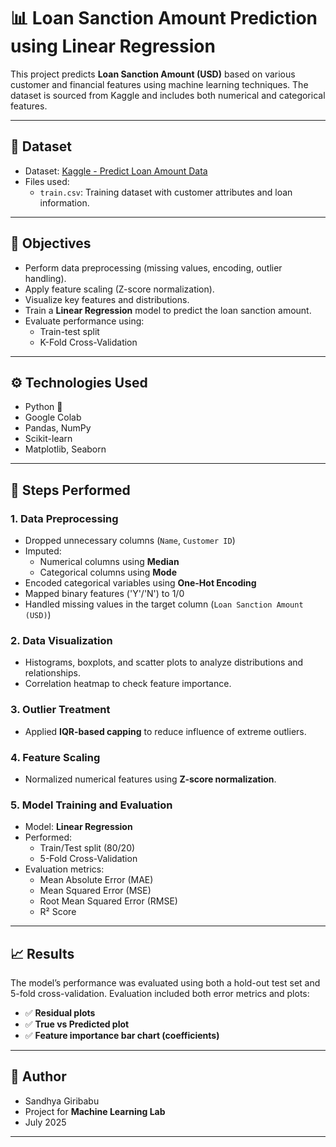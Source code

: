 # 📊 Loan Sanction Amount Prediction using Linear Regression

This project predicts **Loan Sanction Amount (USD)** based on various customer and financial features using machine learning techniques. The dataset is sourced from Kaggle and includes both numerical and categorical features.

---

## 📁 Dataset

- Dataset: [Kaggle - Predict Loan Amount Data](https://www.kaggle.com/datasets/phileinsophos/predict-loan-amount-data)
- Files used:
  - `train.csv`: Training dataset with customer attributes and loan information.

---

## 🧠 Objectives

- Perform data preprocessing (missing values, encoding, outlier handling).
- Apply feature scaling (Z-score normalization).
- Visualize key features and distributions.
- Train a **Linear Regression** model to predict the loan sanction amount.
- Evaluate performance using:
  - Train-test split
  - K-Fold Cross-Validation

---

## ⚙️ Technologies Used

- Python 🐍
- Google Colab
- Pandas, NumPy
- Scikit-learn
- Matplotlib, Seaborn

---

## 🧹 Steps Performed

### 1. Data Preprocessing
- Dropped unnecessary columns (`Name`, `Customer ID`)
- Imputed:
  - Numerical columns using **Median**
  - Categorical columns using **Mode**
- Encoded categorical variables using **One-Hot Encoding**
- Mapped binary features ('Y'/'N') to 1/0
- Handled missing values in the target column (`Loan Sanction Amount (USD)`)

### 2. Data Visualization
- Histograms, boxplots, and scatter plots to analyze distributions and relationships.
- Correlation heatmap to check feature importance.

### 3. Outlier Treatment
- Applied **IQR-based capping** to reduce influence of extreme outliers.

### 4. Feature Scaling
- Normalized numerical features using **Z-score normalization**.

### 5. Model Training and Evaluation
- Model: **Linear Regression**
- Performed:
  - Train/Test split (80/20)
  - 5-Fold Cross-Validation
- Evaluation metrics:
  - Mean Absolute Error (MAE)
  - Mean Squared Error (MSE)
  - Root Mean Squared Error (RMSE)
  - R² Score

---

## 📈 Results

The model’s performance was evaluated using both a hold-out test set and 5-fold cross-validation. Evaluation included both error metrics and plots:

- ✅ **Residual plots**
- ✅ **True vs Predicted plot**
- ✅ **Feature importance bar chart (coefficients)**

---


## 📝 Author

- Sandhya Giribabu
- Project for **Machine Learning Lab**
- July 2025

---
